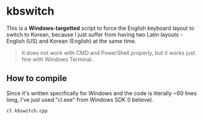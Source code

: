 # kbswitch

This is a **Windows-targetted** script to force the English keyboard layout to switch to Korean, because I just suffer from having two Latin layouts - English (US) and Korean (English) at the same time.

> It does not work with CMD and PowerShell properly, but it works just fine with Windows Terminal.

## How to compile
Since it's written specifically for Windows and the code is literally ~60 lines long, I've just used "cl.exe" from Windows SDK (I believe).
```cmd
cl kbswitch.cpp
```